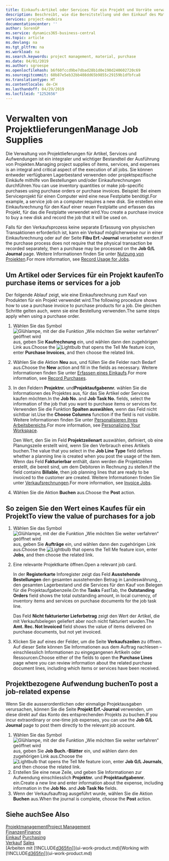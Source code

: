```yaml
---
title: Einkaufs-Artikel oder Services für ein Projekt und Vorräte verwalten| Microsoft Docs
description: Beschreibt, wie die Bereitstellung und den Einkauf des Materials und Servicearten in Projekten verwaltet wird.
services: project-madeira
documentationcenter: ''
author: SorenGP
ms.service: dynamics365-business-central
ms.topic: article
ms.devlang: na
ms.tgt_pltfrm: na
ms.workload: na
ms.search.keywords: project management, material, purchase
ms.date: 04/01/2019
ms.author: sgroespe
ms.openlocfilehash: b6f60fccd9be7dbad28b1d0e190d240602720c69
ms.sourcegitcommit: 60b87e5eb32bb408dd65b9855c29159b1dfbfca8
ms.translationtype: HT
ms.contentlocale: de-CH
ms.lasthandoff: 04/29/2019
ms.locfileid: "1252656"
---
```

# <a name="manage-job-supplies"></a><span data-ttu-id="5350a-103">Verwalten von Projektlieferungen</span><span class="sxs-lookup"><span data-stu-id="5350a-103">Manage Job Supplies</span></span>
<span data-ttu-id="5350a-104">Die Verwaltung von Projektlieferungen für Artikel, Services und Aufwendungen ist ein integraler und wichtiger Bestandteil der Ausführung von Projekten.</span><span class="sxs-lookup"><span data-stu-id="5350a-104">Managing project supplies of items, services, and expenses is an integral and critical aspect of the execution of all jobs.</span></span> <span data-ttu-id="5350a-105">Sie können entweder verfügbaren Lagerbestand verwenden oder projektspezifische Einkäufe mithilfe von Bestellungen und/oder Einkaufsrechnungen durchführen.</span><span class="sxs-lookup"><span data-stu-id="5350a-105">You can use inventory quantities or make job-specific purchases using purchase orders or purchase invoices.</span></span> <span data-ttu-id="5350a-106">Beispiel: Bei einem Serviceprojekt für einen Computer wird eine neue Festplatte benötigt.</span><span class="sxs-lookup"><span data-stu-id="5350a-106">For example, a service job on a computer requires a new disk.</span></span> <span data-ttu-id="5350a-107">Sie erstellen eine Einkaufsrechnung für den Kauf einer neuen Festplatte und erfassen das Projekt, für das die Festplatte verwendet wird.</span><span class="sxs-lookup"><span data-stu-id="5350a-107">You create a purchase invoice to buy a new disk and record the job that it will be used on.</span></span>

<span data-ttu-id="5350a-108">Falls für den Verkaufsprozess keine separate Erfassung von physischen Transaktionen erforderlich ist, kann ein Verkauf möglicherweise nur in einer Einkaufsrechnung oder auf der Seite **Fibu Erf.-Journal** verarbeitet werden.</span><span class="sxs-lookup"><span data-stu-id="5350a-108">If the purchase process does not require that the physical transaction be recorded separately, then a purchase may be processed on the **Job G/L Journal** page.</span></span> <span data-ttu-id="5350a-109">Weitere Informationen finden Sie unter [Nutzung von Projekten](projects-how-record-job-usage.md).</span><span class="sxs-lookup"><span data-stu-id="5350a-109">For more information, see [Record Usage for Jobs](projects-how-record-job-usage.md).</span></span>

## <a name="to-purchase-items-or-services-for-a-job"></a><span data-ttu-id="5350a-110">Um Artikel oder Services für ein Projekt kaufen</span><span class="sxs-lookup"><span data-stu-id="5350a-110">To purchase items or services for a job</span></span>
<span data-ttu-id="5350a-111">Der folgende Ablauf zeigt, wie eine Einkaufsrechnung zum Kauf von Produkten für ein Projekt verwendet wird.</span><span class="sxs-lookup"><span data-stu-id="5350a-111">The following procedure shows how to use a purchase invoice to purchase products for a job.</span></span> <span data-ttu-id="5350a-112">Die gleichen Schritte gelten auch, wenn sie eine Bestellung verwenden.</span><span class="sxs-lookup"><span data-stu-id="5350a-112">The same steps apply when using a purchase order.</span></span>  

1. <span data-ttu-id="5350a-113">Wählen Sie das Symbol ![Glühlampe, mit der die Funktion „Wie möchten Sie weiter verfahren“ geöffnet wird](media/ui-search/search_small.png "Wie möchten Sie weiter verfahren?") aus, geben Sie **Kaufrechnung** ein, und wählen dann den zugehörigen Link aus.</span><span class="sxs-lookup"><span data-stu-id="5350a-113">Choose the ![Lightbulb that opens the Tell Me feature](media/ui-search/search_small.png "Tell me what you want to do") icon, enter **Purchase Invoices**, and then choose the related link.</span></span>  
2. <span data-ttu-id="5350a-114">Wählen Sie die Aktion **Neu** aus, und füllen Sie die Felder nach Bedarf aus.</span><span class="sxs-lookup"><span data-stu-id="5350a-114">Choose the **New** action and fill in the fields as necessary.</span></span> <span data-ttu-id="5350a-115">Weitere Informationen finden Sie unter [Erfassen eines Einkaufs](purchasing-how-record-purchases.md).</span><span class="sxs-lookup"><span data-stu-id="5350a-115">For more information, see [Record Purchases](purchasing-how-record-purchases.md).</span></span>
3. <span data-ttu-id="5350a-116">In den Feldern **Projektnr.** und**Projektaufgabennr.** wählen Sie die Informationen des Projektes aus, für das Sie Artikel oder Services kaufen möchten.</span><span class="sxs-lookup"><span data-stu-id="5350a-116">In the **Job No.** and **Job Task No.** fields, select the information of the job that you want to purchase items or services for.</span></span> <span data-ttu-id="5350a-117">Verwenden Sie die Funktion **Spalten auswählen**, wenn das Feld nicht sichtbar ist.</span><span class="sxs-lookup"><span data-stu-id="5350a-117">Use the **Choose Columns** function if the field is not visible.</span></span> <span data-ttu-id="5350a-118">Weitere Informationen finden Sie unter [Personalisieren Ihres Arbeitsbereichs](ui-personalization-user.md).</span><span class="sxs-lookup"><span data-stu-id="5350a-118">For more information, see [Personalizing Your Workspace](ui-personalization-user.md).</span></span>

    <span data-ttu-id="5350a-119">Den Wert, den Sie im Feld **Projektzeilenart** auswählen, definiert, ob eine Planungszeile erstellt wird, wenn Sie den Verbrauch eines Artikels buchen.</span><span class="sxs-lookup"><span data-stu-id="5350a-119">The value that you select in the **Job Line Type** field defines whether a planning line is created when you post the usage of the item.</span></span> <span data-ttu-id="5350a-120">Wenn das Feld **Fakturierbar** enthält, dann werden die Projektzeilen erstellt, die bereit sind, um dem Debitoren in Rechnung zu stellen.</span><span class="sxs-lookup"><span data-stu-id="5350a-120">If the field contains **Billable**, then job planning lines that are ready to be invoiced to the customer are created.</span></span> <span data-ttu-id="5350a-121">Weitere Informationen finden Sie unter [Verkaufsrechnungen](projects-how-invoice-jobs.md).</span><span class="sxs-lookup"><span data-stu-id="5350a-121">For more information, see [Invoice Jobs](projects-how-invoice-jobs.md).</span></span>
4. <span data-ttu-id="5350a-122">Wählen Sie die Aktion **Buchen** aus.</span><span class="sxs-lookup"><span data-stu-id="5350a-122">Choose the **Post** action.</span></span>

## <a name="to-view-the-value-of-purchases-for-a-job"></a><span data-ttu-id="5350a-123">So zeigen Sie den Wert eines Kaufes für ein Projekt</span><span class="sxs-lookup"><span data-stu-id="5350a-123">To view the value of purchases for a job</span></span>
1. <span data-ttu-id="5350a-124">Wählen Sie das Symbol ![Glühlampe, mit der die Funktion „Wie möchten Sie weiter verfahren“ geöffnet wird](media/ui-search/search_small.png "Wie möchten Sie weiter verfahren?") aus, geben Sie **Aufträge** ein, und wählen dann den zugehörigen Link aus.</span><span class="sxs-lookup"><span data-stu-id="5350a-124">Choose the ![Lightbulb that opens the Tell Me feature](media/ui-search/search_small.png "Tell me what you want to do") icon, enter **Jobs**, and then choose the related link.</span></span>
2. <span data-ttu-id="5350a-125">Eine relevante Projektkarte öffnen.</span><span class="sxs-lookup"><span data-stu-id="5350a-125">Open a relevant job card.</span></span>

    <span data-ttu-id="5350a-126">In der **Registerkarte** Inforegister zeigt das Feld **Ausstehende Bestellungen** den gesamten ausstehenden Betrag in Landeswährung, , den gesamten Lagerbestand und die Services für den Kauf von Belegen für die Projektaufgabenzeile.</span><span class="sxs-lookup"><span data-stu-id="5350a-126">On the **Tasks** FastTab, the **Outstanding Orders** field shows the total outstanding amount, in local currency, of inventory items and services on purchase documents for the job task line.</span></span>  

    <span data-ttu-id="5350a-127">Das Feld **Nicht fakturierter Lieferbetrag** zeigt den Wert der Artikel, die mit Verkaufsbelegen geliefert aber noch nicht fakturiert wurden.</span><span class="sxs-lookup"><span data-stu-id="5350a-127">The **Amt. Rec. Not Invoiced** field shows the value of items delivered on purchase documents, but not yet invoiced.</span></span>  
3. <span data-ttu-id="5350a-128">Klicken Sie auf eines der Felder, um die Seite **Verkaufszeilen** zu öffnen. Auf dieser Seite können Sie Informationen aus dem Auftrag nachlesen – einschliesslich Informationen zu eingegangenen Artikeln oder Ressourcen.</span><span class="sxs-lookup"><span data-stu-id="5350a-128">Choose either of the fields to open the **Purchase Lines** page where you can review information about the related purchase document lines, including which items or services have been received.</span></span>

## <a name="to-post-a-job-related-expense"></a><span data-ttu-id="5350a-129">Projektbezogene Aufwendung buchen</span><span class="sxs-lookup"><span data-stu-id="5350a-129">To post a job-related expense</span></span>
<span data-ttu-id="5350a-130">Wenn Sie die ausserordentlichen oder einmalige Projektausgaben verursachen, können Sie die Seite **Projekt Erf.-Journal** verwenden, um diese direkt auf das Konto des entsprechenden Projekts zu buchen.</span><span class="sxs-lookup"><span data-stu-id="5350a-130">If you incur extraordinary or one-time job expenses, you can use the **Job G/L Journal** page to post them directly to the relevant job account.</span></span>

1. <span data-ttu-id="5350a-131">Wählen Sie das Symbol ![Glühlampe, mit der die Funktion „Wie möchten Sie weiter verfahren“ geöffnet wird](media/ui-search/search_small.png "Wie möchten Sie weiter verfahren?") aus, geben Sie **Job Buch.-Blätter** ein, und wählen dann den zugehörigen Link aus.</span><span class="sxs-lookup"><span data-stu-id="5350a-131">Choose the ![Lightbulb that opens the Tell Me feature](media/ui-search/search_small.png "Tell me what you want to do") icon, enter **Job G/L Journals**, and then choose the related link.</span></span>  
2. <span data-ttu-id="5350a-132">Erstellen Sie eine neue Zeile, und geben Sie Informationen zur Aufwendung einschliesslich  **Projektnr.** und **Projektaufgabennr.** ein.</span><span class="sxs-lookup"><span data-stu-id="5350a-132">Create a new line and enter information about the expense, including information in the **Job No.** and **Job Task No** fields.</span></span>  
3. <span data-ttu-id="5350a-133">Wenn der Verkaufsauftrag ausgeführt wurde, wählen Sie die Aktion **Buchen** aus.</span><span class="sxs-lookup"><span data-stu-id="5350a-133">When the journal is complete, choose the **Post** action.</span></span>

## <a name="see-also"></a><span data-ttu-id="5350a-134">Siehe auch</span><span class="sxs-lookup"><span data-stu-id="5350a-134">See Also</span></span>
[<span data-ttu-id="5350a-135">Projektmanagement</span><span class="sxs-lookup"><span data-stu-id="5350a-135">Project Management</span></span>](projects-manage-projects.md)  
[<span data-ttu-id="5350a-136">Finanzen</span><span class="sxs-lookup"><span data-stu-id="5350a-136">Finance</span></span>](finance.md)  
<span data-ttu-id="5350a-137">[Einkauf](purchasing-manage-purchasing.md)       </span><span class="sxs-lookup"><span data-stu-id="5350a-137">[Purchasing](purchasing-manage-purchasing.md)       </span></span>  
<span data-ttu-id="5350a-138">[Verkauf](sales-manage-sales.md)    </span><span class="sxs-lookup"><span data-stu-id="5350a-138">[Sales](sales-manage-sales.md)    </span></span>  
<span data-ttu-id="5350a-139">[Arbeiten mit [!INCLUDE[d365fin](includes/d365fin_md.md)]](ui-work-product.md)</span><span class="sxs-lookup"><span data-stu-id="5350a-139">[Working with [!INCLUDE[d365fin](includes/d365fin_md.md)]](ui-work-product.md)</span></span>  
